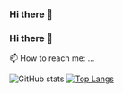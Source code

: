 ### Hi there 👋

<!--
**JohannesSchwegler/JohannesSchwegler** is a ✨ _special_ ✨ repository because its `README.md` (this file) appears on your GitHub profile.

Here are some ideas to get you started:

- 🔭 I’m currently working on ...
- 🌱 I’m currently learning ...
- 👯 I’m looking to collaborate on ...
- 🤔 I’m looking for help with ...
- 💬 Ask me about ...
- 📫 How to reach me: ...
- 😄 Pronouns: ...
- ⚡ Fun fact: ...
-->
### Hi there 👋

📫 How to reach me: ...


![GitHub stats](https://github-readme-stats.vercel.app/api?username=JohannesSchwegler&count_private=true&show_icons=true&theme=tokyonight)
[![Top Langs](https://github-readme-stats.vercel.app/api/top-langs/?username=JohannesSchwegler&layout=compact&theme=tokyonight&hide=jupyter%20notebook,php,java,c%23)](https://github.com/JohannesSchwegler/github-readme-stats)
